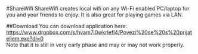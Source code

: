 #ShareWifi
ShareWifi creates local wifi on any Wi-Fi enabled PC/laptop for you and your friends to enjoy. It is also great for playing games via LAN.

##Download
You can download application here:  
https://www.dropbox.com/s/hvam7i0wkrlefl4/Povezi%20se%20s%20prijateljem.exe?dl=0  
Note that it is still in very early phase and may or may not work properly.
